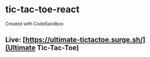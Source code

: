 # tic-tac-toe-react

Created with CodeSandbox

## Live: [https://ultimate-tictactoe.surge.sh/](Ultimate Tic-Tac-Toe)
